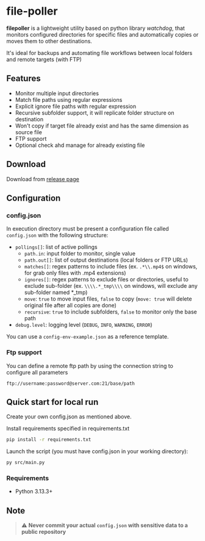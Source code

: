 # file-poller

**filepoller** is a lightweight utility based on python library *watchdog*, that monitors configured directories for specific files and automatically copies or moves them to other destinations.

It's ideal for backups and automating file workflows between local folders and remote targets (with FTP)

## Features

- Monitor multiple input directories
- Match file paths using regular expressions
- Explicit ignore file paths with regular expression
- Recursive subfolder support, it will replicate folder structure on destination
- Won't copy if target file already exist and has the same dimension as source file
- FTP support
- Optional check ahd manage for already existing file

## Download

Download from [release page](https://github.com/Seroper-real/file-poller/releases)

## Configuration

### config.json

In execution directory must be present a configuration file called `config.json` with the following structure:

- `pollings[]`: list of active pollings
  - `path.in`: input folder to monitor, single value
  - `path.out[]`: list of output destinations (local folders or FTP URLs)
  - `matches[]`: regex patterns to include files (ex. `.*\\.mp4$` on windows, for grab only files with .mp4 extensions)
  - `ignores[]`: regex patterns to exclude files or directories, useful to exclude sub-folder (ex. `\\\\.*_tmp\\\\` on windows, will exclude any sub-folder named *_tmp)
  - `move`: `true` to move input files, `false` to copy (`move: true` will delete original file after all copies are done)
  - `recursive`: `true` to include subfolders, `false` to monitor only the base path
- `debug.level`: logging level (`DEBUG`, `INFO`, `WARNING`, `ERROR`)

You can use a `config-env-example.json` as a reference template.

### Ftp support

You can define a remote ftp path by using the connection string to configure all parameters

```
ftp://username:password@server.com:21/base/path
```

## Quick start for local run

Create your own config.json as mentioned above.

Install requirements specified in requirements.txt

```bash
pip install -r requirements.txt
```

Launch the script (you must have config.json in your working directory):

```bash
py src/main.py
```

### Requirements

- Python 3.13.3+

## Note

> ⚠️ **Never commit your actual `config.json` with sensitive data to a public repository**
